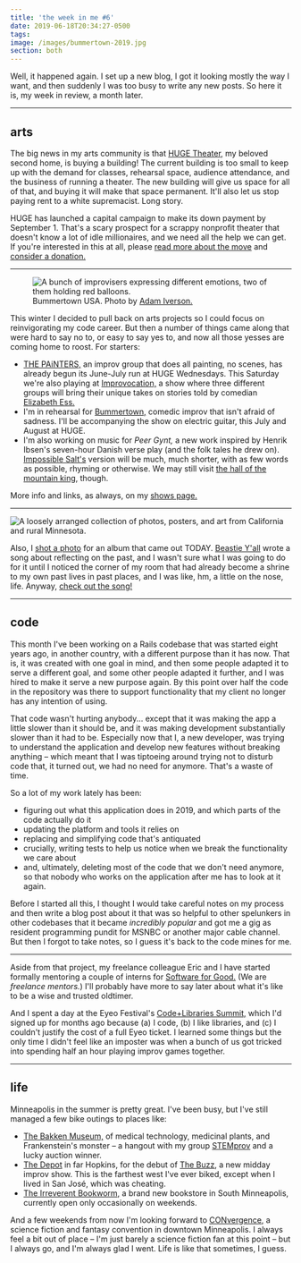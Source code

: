 ```yaml
---
title: 'the week in me #6'
date: 2019-06-18T20:34:27-0500
tags:
image: /images/bummertown-2019.jpg
section: both
---
```


Well, it happened again. I set up a new blog, I got it looking mostly the way
I want, and then
suddenly I was too busy to write any new posts.
So here it is, my week in review, a
month later.

---

## arts

The big news in my arts community is that [HUGE Theater,][huge] my
beloved second home, is buying a building! The current building is too
small to keep up with the demand for classes, rehearsal space, audience
attendance, and the business of running a theater. The new building
will give us space for all of that, and buying it will make that
space permanent. It'll also let us stop paying rent to a white
supremacist. Long story.

HUGE has launched a capital campaign to make its down payment by
September 1. That's a scary prospect for a scrappy nonprofit theater
that doesn't know a lot of idle millionaires, and we need all the
help we can get. If you're interested in this at all, please
[read more about the move][hugemove] and [consider a donation.][hugeleap]

---

<figure>
  <img
    src="/images/bummertown-2019.jpg"
    alt="A bunch of improvisers expressing different emotions, two of them holding red balloons."
  />
  <figcaption>Bummertown USA. Photo by <a href="http://www.adamiversonphotography.com">Adam Iverson.</a></figcaption>
</figure>

This winter I decided to pull back on arts projects so I could focus
on reinvigorating my code career. But then a number of things came
along that were hard to say no to, or easy to say yes to, and now
all those yesses are coming home to roost. For starters:

- [THE PAiNTERS,][painters] an improv group that does all painting,
  no scenes, has already begun its June-July run at HUGE Wednesdays.
  This Saturday we're also playing at [Improvocation,][improvocation]
  a show where three different groups will bring their unique takes
  on stories told by comedian [Elizabeth Ess.][ess]
- I'm in rehearsal for [Bummertown,][bummertown] comedic improv
  that isn't afraid of sadness. I'll be accompanying
  the show on electric guitar, this July and August at HUGE.
- I'm also working on music for <cite>Peer Gynt,</cite> a new work
  inspired by Henrik Ibsen's seven-hour Danish verse play (and the
  folk tales he drew on). [Impossible Salt's][impossible salt] version
  will be much,
  much shorter, with as few words as possible, rhyming or otherwise.
  We may still
  visit [the hall of the mountain king,][mountain-king] though.

More info and links, as always, on my [shows page.][shows page]

---

<p>
  <img
    src="/images/wanna-know-beastie-yall.jpg"
    alt="A loosely arranged collection of photos, posters, and art from California and rural Minnesota."
  />
</p>

Also, I [shot a photo][wanna-know-instagram] for an album that came out TODAY.
[Beastie Y'all][beastie] wrote a song about reflecting on the
past, and I wasn't sure what I was going
to do for it until I noticed the corner of my room that had already
become a shrine to my own past lives in past places, and I was like,
hm, a little on the nose, life. Anyway, [check out the song!][wanna-know]

---

## code

This month I've been working on a Rails codebase that was started eight years
ago, in another country, with a different purpose than it has now. That is,
it was created with one goal in mind, and then some people adapted it
to serve a different goal, and some other people adapted it further,
and I was hired to make it serve a new purpose again. By this point
over half the code in the repository was there to support functionality
that my client no longer has any intention of using.

That code wasn't hurting anybody... except that it was making the app
a little slower than it should be, and it was making development
substantially slower than it had to be. Especially now that I, a new
developer, was trying to understand the application and develop new
features without breaking anything – which meant that I was tiptoeing
around trying not to disturb code that, it turned out, we had no need
for anymore. That's a waste of time.

So a lot of my work lately has been:

- figuring out what this
  application does in 2019, and which parts of the code actually
  do it
- updating the platform and tools it relies on
- replacing
  and simplifying code that's antiquated
- crucially, writing tests
  to help us notice when we break the functionality we care about
- and, ultimately,
  deleting most of the code that we don't need anymore, so that
  nobody who works on the application after me has to look at it
  again.

Before I started all this, I thought I would take careful notes on my
process and then write a blog post about it that was so helpful to
other spelunkers in other codebases that it became _incredibly
popular_ and got me a gig as resident programming pundit for MSNBC
or another major cable channel. But then I forgot to take notes,
so I guess it's back to the code mines for me.

---

Aside from that project, my freelance colleague Eric and I have started
formally mentoring a couple
of interns for [Software for Good.][sfg] (We are _freelance mentors._)
I'll probably have more to say
later about what it's like to be a wise and trusted oldtimer.

And I spent a day at the Eyeo Festival's
[Code+Libraries Summit,][code+libraries] which I'd signed up for months
ago because (a) I code, (b) I like libraries, and (c) I couldn't justify
the cost of a full Eyeo ticket. I learned some things but the only time I
didn't feel like an imposter was when a bunch of us got tricked into
spending half an hour playing improv games together.

---

## life

Minneapolis in the summer is pretty great. I've been busy, but
I've still managed a few bike outings to places like:

- [The Bakken Museum,][bakken] of medical technology, medicinal plants,
  and Frankenstein's monster – a hangout with my group [STEMprov] and
  a lucky auction winner.
- [The Depot] in far Hopkins, for the debut of [The Buzz,][The Buzz]
  a new midday improv show. This is the farthest west I've ever biked,
  except when I lived in San José, which was cheating.
- [The Irreverent Bookworm,][the irreverent bookworm] a brand new
  bookstore in South Minneapolis, currently open only occasionally
  on weekends.

And a few weekends from now I'm looking forward to
[CONvergence,][convergence] a science fiction and fantasy convention in
downtown Minneapolis. I always feel a bit out of place – I'm just barely
a science fiction fan at this point – but I always go, and I'm always
glad I went. Life is like that sometimes, I guess.

[sfg]: https://www.softwareforgood.com/
[code+libraries]: http://eyeofestival.com/summit/
[HUGE]: http://www.hugetheater.com/
[hugemove]: http://www.hugetheater.com/donate/hugemove/
[hugeleap]: http://www.hugetheater.com/donate/capcam/
[painters]: https://www.facebook.com/ThePaintersImprov
[ess]: https://www.elizabethess.com/
[improvocation]: https://www.facebook.com/events/2296702307209088/
[bummertown]: https://www.facebook.com/bummertown/
[impossible salt]: https://www.impossiblesalt.org/
[mountain-king]: https://www.youtube.com/watch?v=kLp_Hh6DKWc
[shows page]: https://www.erikostrom.com/arts/shows
[beastie]: https://beastieyall.bandcamp.com
[wanna-know-instagram]: https://www.instagram.com/p/Byx5yWwniD-/
[wanna-know]: https://beastieyall.bandcamp.com/track/wanna-know
[bakken]: https://thebakken.org
[stemprov]: https://www.facebook.com/STEMprovMN/
[the irreverent bookworm]: https://irrevbooks.com
[The Depot]: http://www.thedepotcoffeehouse.com
[The Buzz]: https://www.facebook.com/TheBuzzImprov/
[convergence]: http://www.convergence-con.org
